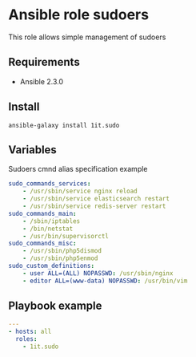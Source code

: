 # Ansible role sudoers

This role allows simple management of sudoers

Requirements
------------
* Ansible 2.3.0

Install
------------
`ansible-galaxy install 1it.sudo`

## Variables
Sudoers cmnd alias specification example
```yaml
sudo_commands_services:
    - /usr/sbin/service nginx reload
    - /usr/sbin/service elasticsearch restart
    - /usr/sbin/service redis-server restart
sudo_commands_main:
    - /sbin/iptables
    - /bin/netstat
    - /usr/bin/supervisorctl
sudo_commands_misc:
    - /usr/sbin/php5dismod
    - /usr/sbin/php5enmod
sudo_custom_definitions:
    - user ALL=(ALL) NOPASSWD: /usr/sbin/nginx
    - editor ALL=(www-data) NOPASSWD: /usr/bin/vim
```
## Playbook example
```yaml
---
- hosts: all
  roles:
    - 1it.sudo
```
